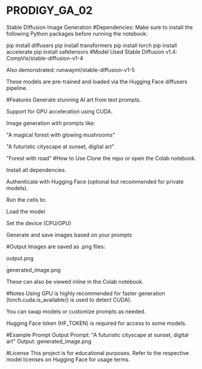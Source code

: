 # PRODIGY_GA_02
Stable Diffusion Image Generation 
#Dependencies:
Make sure to install the following Python packages before running the notebook:

pip install diffusers
pip install transformers
pip install torch
pip install accelerate
pip install safetensors
#Model Used
Stable Diffusion v1.4: CompVis/stable-diffusion-v1-4

Also demonstrated: runwayml/stable-diffusion-v1-5

These models are pre-trained and loaded via the Hugging Face diffusers pipeline.

#Features
Generate stunning AI art from text prompts.

Support for GPU acceleration using CUDA.

Image generation with prompts like:

"A magical forest with glowing mushrooms"

"A futuristic cityscape at sunset, digital art"

"Forest with road"
#How to Use
Clone the repo or open the Colab notebook.

Install all dependencies.

Authenticate with Hugging Face (optional but recommended for private models).

Run the cells to:

Load the model

Set the device (CPU/GPU)

Generate and save images based on your prompts

#Output
Images are saved as .png files:

output.png

generated_image.png

These can also be viewed inline in the Colab notebook.

#Notes
Using GPU is highly recommended for faster generation (torch.cuda.is_available() is used to detect CUDA).

You can swap models or customize prompts as needed.

Hugging Face token (HF_TOKEN) is required for access to some models.

#Example Prompt Output
Prompt: "A futuristic cityscape at sunset, digital art"
Output: generated_image.png

#License
This project is for educational purposes. Refer to the respective model licenses on Hugging Face for usage terms.
